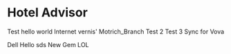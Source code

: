 # Hotel Advisor

Test hello world Internet vernis'
Motrich_Branch
Test 2 Test 3 Sync for Vova





Dell Hello sds New Gem LOL
